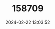 ---
title: "158709"
category: "Platycnemis pennipes"
draft: false
date: 2024-02-22 13:03:52
languages:
  French: ["Agrion à Larges Pattes"]
  Croatian: ["Bjelonoga potočnica"]
  German: ["Blaue Federlibelle"]
  Dutch; Flemish: ["Blauwe breedscheenjuffer"]
  Spanish; Castilian: ["Caballito celeste"]
  Norwegian: ["Fjærbeinvannymfe"]
  Danish: ["Fjerbenet Vandnymfe"]
  Swedish: ["Flodflickslända"]
  Albanian: ["Këmbëpuplorja blu"]
  Galician: ["Patexa azul"]
  Serbian: ["Peronoga devica"]
  Bosnian: ["Plava peronoga"]
  Catalan; Valencian: ["Polaines blau"]
  Slovenian: ["Sinji presličar"]
  Finnish: ["Sulkakoipikorento"]
  Italian: ["Zampalarga comune"]
  English: ["Blue Featherleg"]
---